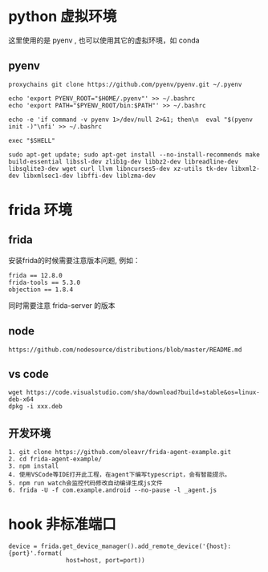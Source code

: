 # python 虚拟环境
这里使用的是 pyenv , 也可以使用其它的虚拟环境，如 conda

## pyenv

```shell
proxychains git clone https://github.com/pyenv/pyenv.git ~/.pyenv
```

```shell
echo 'export PYENV_ROOT="$HOME/.pyenv"' >> ~/.bashrc
echo 'export PATH="$PYENV_ROOT/bin:$PATH"' >> ~/.bashrc
```

```shell
echo -e 'if command -v pyenv 1>/dev/null 2>&1; then\n  eval "$(pyenv init -)"\nfi' >> ~/.bashrc
```

```shell
exec "$SHELL"
```

```shell
sudo apt-get update; sudo apt-get install --no-install-recommends make build-essential libssl-dev zlib1g-dev libbz2-dev libreadline-dev libsqlite3-dev wget curl llvm libncurses5-dev xz-utils tk-dev libxml2-dev libxmlsec1-dev libffi-dev liblzma-dev
```


# frida 环境
## frida
安装frida的时候需要注意版本问题, 例如：
```shell
frida == 12.8.0
frida-tools == 5.3.0
objection == 1.8.4
```

同时需要注意 frida-server 的版本

## node
```text
https://github.com/nodesource/distributions/blob/master/README.md
```

## vs code
```shell
wget https://code.visualstudio.com/sha/download?build=stable&os=linux-deb-x64
dpkg -i xxx.deb
```

## 开发环境
```text
1. git clone https://github.com/oleavr/frida-agent-example.git
2. cd frida-agent-example/
3. npm install
4. 使用VSCode等IDE打开此工程，在agent下编写typescript，会有智能提示。
5. npm run watch会监控代码修改自动编译生成js文件
6. frida -U -f com.example.android --no-pause -l _agent.js
```

# hook 非标准端口
```shell
device = frida.get_device_manager().add_remote_device('{host}:{port}'.format(
                host=host, port=port))
```